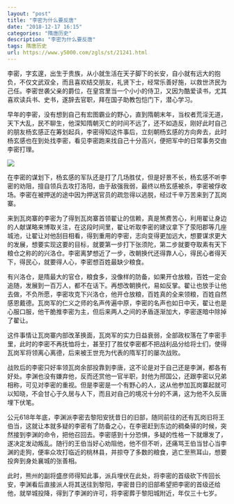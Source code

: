 ```yaml
---
layout: "post"
title: "李密为什么要反唐"
date: "2018-12-17 16:15"
categories: "隋唐历史"
description: "李密为什么要反唐"
tags: 隋唐历史
url: https://www.y5000.com/zgls/st/21241.html
---
```






李密，字玄邃，出生于贵族，从小就生活在天子脚下的长安，自小就有远大的抱负，不仅文武双全，而且喜欢结交朋友，礼贤下士，经常乐善好施，以救世济民为己任。李密世袭父亲的爵位，在皇宫里当一个小小的侍卫，又因为酷爱读书，尤其喜欢读兵书、史书，遂辞去官职，拜在国子助教包恺门下，潜心学习。

早年的李密，没有想到自己有宏图霸业的野心，直到隋朝末年，当权者荒淫无道，天下大乱，民不聊生，他深知隋朝灭亡的时间不远了，还不如造反，刚好此时自己的朋友杨玄感正在筹划起兵，李密得知这件事后，立刻朝杨玄感的方向奔去，此时杨玄感也在到处找李密，看见李密跑来找自己十分高兴，便把军中的日常事务交由李密打理。

![](https://img.y5000.com/uploads/allimg/170623/0ZA52025-0.jpg)

在李密的谋划下，杨玄感的军队还是打了几场胜仗，但是好景不长，杨玄感不听李密的劝阻，擅自领兵去攻打洛阳，由于敌强我弱，最终以杨玄感被杀，李密被俘收场。李密在被押送的途中因为押送官员的疏忽得以逃脱，经过千辛万苦来到了瓦岗寨。

来到瓦岗寨的李密为了得到瓦岗寨首领翟让的信赖，真是煞费苦心，利用翟让身边的人献谋略来博取关注，在这段时间里，翟让听取李密的建议拿下了荥阳郡等几座城池，让翟让对他刮目相看，得到重用的李密，志向变得更加远大，想要谋求更大的发展，想要实现这要的目标，就要第一步打下张须陀，第二步就要夺取素有天下粮仓之称的的兴洛仓。李密离梦想近了一步，改朝换代还得靠人心，得民心者得天下，得民心，就要得人心，李密想百姓最缺少粮食。

有兴洛仓，是隋最大的官仓，粮食多，没像样的防备，如果开仓放粮，百姓一定会追随，发展到一百万人，都不在话下。再想改朝换代，易如反掌。翟让也放手让他去做，不负所愿，李密攻克下兴洛仓，他开仓放粮，百姓真的全来领粮，百姓自然感恩戴德。瓦岗军的仁义之师的名声传遍中原，李密的名声也如日中天，翟让也是心服口服，他干脆推李密为主，但后来两人之间的矛盾逐渐加大，李密遂暗中除掉了翟让。

这件事情让瓦岗寨内部改革换面，瓦岗军的实力日益衰弱，全部政权落在了李密手里，此时的李密不再抚恤将士，甚至打了胜仗李密都不把战利品分给将士们，使得瓦岗军将领离心离德，后来被王世充为代表的隋军打的屡次战败。

战败后的李密只好率领瓦岗余部投靠到李唐，这不论是对于自己还是李渊，都各有好处。李渊也没有嫌弃他，反而还赏他一官半职，封他为邢国公，还跟李密以兄弟相称，可见对李密的重视。但是李密是一个有野心的人，这从他参加瓦岗寨起就可以知晓，不会甘心于久居与人下，而且对自己的境况十分的不满，这为他不久反唐埋下伏笔。

公元618年年底，李渊派李密去黎阳安抚昔日的旧部，随同前往的还有瓦岗旧将王伯当，这就让本就多疑的李密有了防备之心，在李密赶到东边的稠桑驿的时候，突然接到李渊的命令，把他召回去。李密感到十分恐惧，多疑的性格一下就爆发了，遂决定发动叛乱。随行的王伯当好心劝阻他，他不但不听，还痛骂王伯当甘心当李渊的走狗，便率众攻打临近的桃林县，并掠夺了多数的粮食，逃亡至熊耳山，想要投奔到身处襄城的张善相。

此时，熊州的副将盛彦师得知此事，派兵埋伏在此处，将李密的首级砍下传回长安，李渊看后直接派人将其送往到黎阳，李密昔日的旧部希望把李密的首级还给他，就举城投降，得到了李渊的许可，将李密葬于黎阳城附近，年仅三十七岁。
